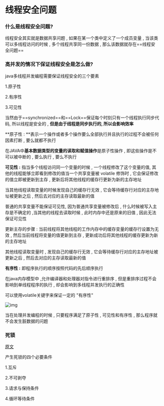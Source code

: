 # 线程安全问题





### 什么是线程安全问题? 

线程安全其实就是数据共享问题 , 如果在某一个类中定义了一个成员变量 , 当该类可以多线程访问的时候 , 多个线程共享同一份数据 , 那么该数据就存在==线程安全问题== 





### 高并发的情况下保证线程安全是怎么做?

java多线程并发编程需要保证线程安全的三个要素 

1.原子性

2.有序性

3.可见性

当然由于==synchronized==和==Lock==保证每个时刻只有一个线程执行同步代码, 所以线程是安全的 , **但是由于线程是同步执行的, 所以会影响效率**



**原子性 : **表示一个操作或者多个操作要么全部执行并且执行的过程不会被任何因素打断 , 要么就都不执行

在JAVA中**基本数据类型的变量的读取和赋值操作**是原子性操作 , 即这些操作是不可以被中断的 , 要么执行 , 要么不执行



**可见性 :** 指当多个线程访问同一个变量的时候 , 一个线程修改了这个变量的值, 其他的线程能够立即看到修改的值当一个共享变量被 volatile 修饰时 , 它会保证修改的值立即被更新到主存 , 更新后将其他线程的缓存行更新为新的主存地址

当其他线程读取变量的时候发现自己的缓存行无效 , 它会等待缓存行对应的主存地址被更新之后 , 然后去对应的主存读取最新的值

普通的共享变量不能保证可见性, 因为普通共享变量被修改后 , 什么时候被写入主存是不确定的 ,当其他的线程去读取时候 , 此时内存中还是原来的旧值 , 因此无法保证可见性



更新主存的步骤 : 当前线程将其他线程的工作内存中的缓存变量的缓存行设置为无效 , 然后当前线程将变量的值更新到主存 , 更新成功后将其他线程的缓存更新为新的主存地址



其他线程读取变量时 , 发现自己的缓存行无效 , 它会等待缓存行对应的主存地址被更新之后 , 然后去对应的主存读取最新的值



**有序性 :** 即程序执行的顺序按照代码的先后顺序执行



在java内存模型中 ,允许编译器和处理器对指令进行重排序 , 但是重排序过程不会影响到单线程程序的执行 , 却会影响到多线程并发执行的正确性



可以使用volatile关键字来保证一定的 "有序性"



![img](https://img-blog.csdn.net/20180507151857964?watermark/2/text/aHR0cHM6Ly9ibG9nLmNzZG4ubmV0L21pY2hhZWxlaG9tZQ==/font/5a6L5L2T/fontsize/400/fill/I0JBQkFCMA==/dissolve/70)



当在处理并发编程的时候 , 只要程序满足了原子性 , 可见性和有序性 , 那么程序就不会发生脏数据的问题



### 死锁

 [原文](https://blog.csdn.net/wljliujuan/article/details/79614019)

产生死锁的四个必要条件

1.互斥

2.不可剥夺

3.请求与保持条件

4.循环等待条件

